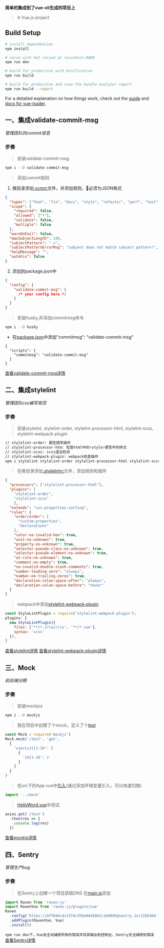 **简单的集成到了vue-cli生成的项目上**

> A Vue.js project

## Build Setup

``` bash
# install dependencies
npm install

# serve with hot reload at localhost:8080
npm run dev

# build for production with minification
npm run build

# build for production and view the bundle analyzer report
npm run build --report
```

For a detailed explanation on how things work, check out the [guide](http://vuejs-templates.github.io/webpack/) and [docs for vue-loader](http://vuejs.github.io/vue-loader).

## 一、集成validate-commit-msg

*管理团队的commit信息*

### 步奏

> 安装validate-commit-msg
```bash
npm i --D validate-commit-msg
```
> 添加commit规则
1. 根目录添加[.vcmrc](https://github.com/Iwouldliketobeapig/vue-app-optimization/blob/master/.vcmrc)文件，并添加规则，必须为JSON格式
```JSON
{
  "types": ["feat", "fix", "docs", "style", "refactor", "perf", "test", "build", "ci", "chore", "revert"],
  "scope": {
    "required": false,
    "allowed": ["*"],
    "validate": false,
    "multiple": false
  },
  "warnOnFail": false,
  "maxSubjectLength": 100,
  "subjectPattern": ".+",
  "subjectPatternErrorMsg": "subject does not match subject pattern!",
  "helpMessage": "",
  "autoFix": false
}
```
2. 添加到package.json中
```package.json
{
  "config": {
    "validate-commit-msg": {
      /* your config here */
    }
  }
}
```
> 安装husky,并添加commitmsg命令
```bash
npm i --D husky
```
* 在[package.json](https://github.com/Iwouldliketobeapig/vue-app-optimization/blob/master/package.json#L12)中添加"commitmsg": "validate-commit-msg"
```
{
  "scripts": {
    "commitmsg": "validate-commit-msg"
  }
}
```
[查看validate-commit-msg详情](https://www.npmjs.com/package/validate-commit-msg)

## 二、集成stylelint

*管理团队css编写规范*

### 步奏
> 安装stylelint, stylelint-order, stylelint-processor-html, stylelint-scss, stylelint-webpack-plugin
```bash
// stylelint-order: 属性顺序插件
// stylelint-processor-htm: 检查html中的<style>便签中的样式
// stylelint-scss: scss语法检测
// stylelint-webpack-plugin: webpack检查插件
npm i stylelint stylelint-order stylelint-processor-html stylelint-scss stylelint-webpack-plugin --D
```

> 在根目录添加[.stylelintrc](https://github.com/Iwouldliketobeapig/vue-app-optimization/blob/master/.stylelintrc)文件，添加规则和插件
```json
{ 
  "processors": ["stylelint-processor-html"],
  "plugins": [
    "stylelint-order",
    "stylelint-scss"
	],
  "extends": "css-properties-sorting",
  "rules": {
    "order/order": [
      "custom-properties",
      "declarations"
    ],
    "color-no-invalid-hex": true,
    "unit-no-unknown": true,
    "property-no-unknown": true,
    "selector-pseudo-class-no-unknown": true,
    "selector-pseudo-element-no-unknown": true,
    "at-rule-no-unknown": true,
    "comment-no-empty": true,
    "no-invalid-double-slash-comments": true,
    "number-leading-zero": "always",
    "number-no-trailing-zeros": true,
    "declaration-colon-space-after": "always",
    "declaration-colon-space-before": "never"
  }
}
```

> webpack中添加[stylelint-webpack-plugin](https://github.com/Iwouldliketobeapig/vue-app-optimization/blob/master/build/webpack.dev.conf.js#L59)
```javascript
const StyleLintPlugin = require('stylelint-webpack-plugin');
plugins: [
  new StyleLintPlugin({
    files: ['**/*.s?(a|c)ss', '**/*.vue'],
    syntax: 'scss'
  }),
]
```
[查看stylelint详情](https://stylelint.io/) [查看stylelint-webpack-plugin详情](https://www.npmjs.com/package/stylelint-webpack-plugin)

## 三、Mock

*前后端分期*

### 步奏

> 安装mockjss
```bash
npm i --D mockjs
```

> 我在项目中创建了个mock，定义了个[test](https://github.com/Iwouldliketobeapig/vue-app-optimization/blob/master/mock/user/test.js)
```javascript
const Mock = require('mockjs')
Mock.mock('/test', 'get',
  {
    'userList|1-10': [
      {
        'id|1-10': 2
      }
    ]
  }
)
```

> 在src下的App.vue中[引入](https://github.com/Iwouldliketobeapig/vue-app-optimization/blob/master/src/main.js#L8)(通过添加环境变量引入，可以快速切换)
```javascript
import '../mock'
```

> [HelloWord.vue](https://github.com/Iwouldliketobeapig/vue-app-optimization/blob/master/src/components/HelloWorld.vue#L115)中测试
```javascript
axios.get('/test')
  .then(res => {
    console.log(res)
  })
```
[查看mockjs详情](http://mockjs.com/)

## 四、Sentry

*管理生产bug*

### 步奏
> 在Sentry上创建一个项目获取DNS
> 在[main.js](https://github.com/Iwouldliketobeapig/vue-app-optimization/blob/master/src/main.js#L6)添加
```javascript
import Raven from 'raven-js'
import RavenVue from 'raven-js/plugins/vue'
Raven
  .config('https://4ff044c4c2374c359a94d58b2c3e89d5@sentry.io/1285464')
  .addPlugin(RavenVue, Vue)
  .install()
```
`npm run dev下，Vue会主动捕获所有的错误并将其输出到控制台，Sentry无法捕获到错误`
[查看Sentry详情](https://sentry.io/welcome/)
